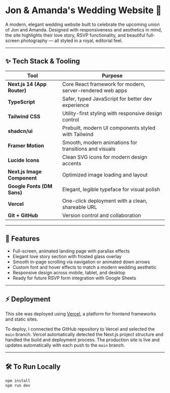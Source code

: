 # Jon & Amanda's Wedding Website 💍

A modern, elegant wedding website built to celebrate the upcoming union of Jon and Amanda. Designed with responsiveness and aesthetics in mind, the site highlights their love story, RSVP functionality, and beautiful full-screen photography — all styled in a royal, editorial feel.

---

## ✨ Tech Stack & Tooling

| Tool | Purpose |
|------|---------|
| **Next.js 14 (App Router)** | Core React framework for modern, server-rendered web apps |
| **TypeScript** | Safer, typed JavaScript for better dev experience |
| **Tailwind CSS** | Utility-first styling with responsive design control |
| **shadcn/ui** | Prebuilt, modern UI components styled with Tailwind |
| **Framer Motion** | Smooth, modern animations for transitions and visuals |
| **Lucide Icons** | Clean SVG icons for modern design accents |
| **Next.js Image Component** | Optimized image loading and layout |
| **Google Fonts (DM Sans)** | Elegant, legible typeface for visual polish |
| **Vercel** | One-click deployment with a clean, shareable URL |
| **Git + GitHub** | Version control and collaboration |

---

## 🚀 Features

- Full-screen, animated landing page with parallax effects
- Elegant love story section with frosted glass overlay
- Smooth in-page scrolling via navigation or animated down arrows
- Custom font and hover effects to match a modern wedding aesthetic
- Responsive design across mobile, tablet, and desktop
- Ready for future RSVP form integration with Google Sheets

---

## ⚡ Deployment

This site was deployed using [Vercel](https://vercel.com), a platform for frontend frameworks and static sites.

To deploy, I connected the GitHub repository to Vercel and selected the `main` branch. Vercel automatically detected the Next.js project structure and handled the build and deployment process. The production site is live and updates automatically with each push to the `main` branch.

---

## 🛠 To Run Locally

```bash
npm install
npm run dev
